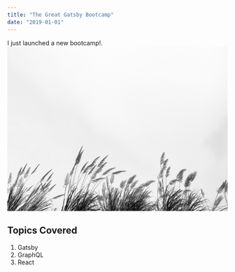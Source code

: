 ```yaml
---
title: "The Great Gatsby Bootcamp"
date: "2019-01-01"
---
```


I just launched a new bootcamp!.
![Grass](./grass.png)

## Topics Covered

1. Gatsby
2. GraphQL
3. React
